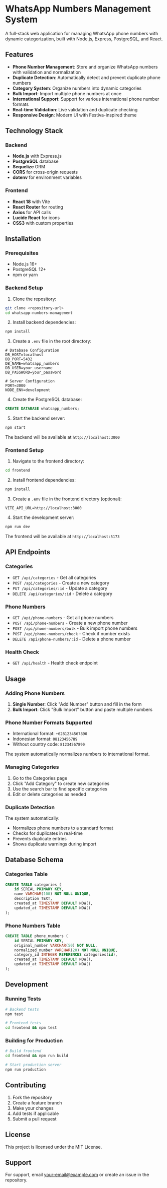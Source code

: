 # WhatsApp Numbers Management System

A full-stack web application for managing WhatsApp phone numbers with dynamic categorization, built with Node.js, Express, PostgreSQL, and React.

## Features

- **Phone Number Management**: Store and organize WhatsApp numbers with validation and normalization
- **Duplicate Detection**: Automatically detect and prevent duplicate phone numbers
- **Category System**: Organize numbers into dynamic categories
- **Bulk Import**: Import multiple phone numbers at once
- **International Support**: Support for various international phone number formats
- **Real-time Validation**: Live validation and duplicate checking
- **Responsive Design**: Modern UI with Festiva-inspired theme

## Technology Stack

### Backend
- **Node.js** with Express.js
- **PostgreSQL** database
- **Sequelize** ORM
- **CORS** for cross-origin requests
- **dotenv** for environment variables

### Frontend
- **React 18** with Vite
- **React Router** for routing
- **Axios** for API calls
- **Lucide React** for icons
- **CSS3** with custom properties

## Installation

### Prerequisites
- Node.js 16+ 
- PostgreSQL 12+
- npm or yarn

### Backend Setup

1. Clone the repository:
```bash
git clone <repository-url>
cd whatsapp-numbers-management
```

2. Install backend dependencies:
```bash
npm install
```

3. Create a `.env` file in the root directory:
```env
# Database Configuration
DB_HOST=localhost
DB_PORT=5432
DB_NAME=whatsapp_numbers
DB_USER=your_username
DB_PASSWORD=your_password

# Server Configuration
PORT=3000
NODE_ENV=development
```

4. Create the PostgreSQL database:
```sql
CREATE DATABASE whatsapp_numbers;
```

5. Start the backend server:
```bash
npm start
```

The backend will be available at `http://localhost:3000`

### Frontend Setup

1. Navigate to the frontend directory:
```bash
cd frontend
```

2. Install frontend dependencies:
```bash
npm install
```

3. Create a `.env` file in the frontend directory (optional):
```env
VITE_API_URL=http://localhost:3000
```

4. Start the development server:
```bash
npm run dev
```

The frontend will be available at `http://localhost:5173`

## API Endpoints

### Categories
- `GET /api/categories` - Get all categories
- `POST /api/categories` - Create a new category
- `PUT /api/categories/:id` - Update a category
- `DELETE /api/categories/:id` - Delete a category

### Phone Numbers
- `GET /api/phone-numbers` - Get all phone numbers
- `POST /api/phone-numbers` - Create a new phone number
- `POST /api/phone-numbers/bulk` - Bulk import phone numbers
- `POST /api/phone-numbers/check` - Check if number exists
- `DELETE /api/phone-numbers/:id` - Delete a phone number

### Health Check
- `GET /api/health` - Health check endpoint

## Usage

### Adding Phone Numbers

1. **Single Number**: Click "Add Number" button and fill in the form
2. **Bulk Import**: Click "Bulk Import" button and paste multiple numbers

### Phone Number Formats Supported

- International format: `+6281234567890`
- Indonesian format: `08123456789`
- Without country code: `81234567890`

The system automatically normalizes numbers to international format.

### Managing Categories

1. Go to the Categories page
2. Click "Add Category" to create new categories
3. Use the search bar to find specific categories
4. Edit or delete categories as needed

### Duplicate Detection

The system automatically:
- Normalizes phone numbers to a standard format
- Checks for duplicates in real-time
- Prevents duplicate entries
- Shows duplicate warnings during import

## Database Schema

### Categories Table
```sql
CREATE TABLE categories (
    id SERIAL PRIMARY KEY,
    name VARCHAR(100) NOT NULL UNIQUE,
    description TEXT,
    created_at TIMESTAMP DEFAULT NOW(),
    updated_at TIMESTAMP DEFAULT NOW()
);
```

### Phone Numbers Table
```sql
CREATE TABLE phone_numbers (
    id SERIAL PRIMARY KEY,
    original_number VARCHAR(50) NOT NULL,
    normalized_number VARCHAR(20) NOT NULL UNIQUE,
    category_id INTEGER REFERENCES categories(id),
    created_at TIMESTAMP DEFAULT NOW(),
    updated_at TIMESTAMP DEFAULT NOW()
);
```

## Development

### Running Tests
```bash
# Backend tests
npm test

# Frontend tests
cd frontend && npm test
```

### Building for Production
```bash
# Build frontend
cd frontend && npm run build

# Start production server
npm run production
```

## Contributing

1. Fork the repository
2. Create a feature branch
3. Make your changes
4. Add tests if applicable
5. Submit a pull request

## License

This project is licensed under the MIT License.

## Support

For support, email your-email@example.com or create an issue in the repository.
